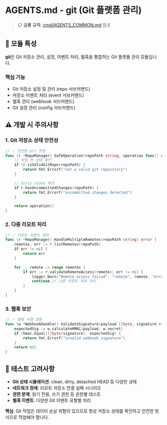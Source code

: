# AGENTS.md - git (Git 플랫폼 관리)

> 📋 **공통 규칙**: [cmd/AGENTS_COMMON.md](../AGENTS_COMMON.md) 참조

## 🎯 모듈 특성

**git**은 Git 저장소 관리, 설정, 이벤트 처리, 웹훅을 통합하는 Git 플랫폼 관리 모듈입니다.

### 핵심 기능

- Git 저장소 설정 및 관리 (repo 서브커맨드)
- 저장소 이벤트 처리 (event 서브커맨드)
- 웹훅 관리 (webhook 서브커맨드)
- Git 설정 관리 (config 서브커맨드)

## ⚠️ 개발 시 주의사항

### 1. Git 저장소 상태 안전성

```go
// ✅ 안전한 Git 작업
func (r *RepoManager) SafeOperation(repoPath string, operation func() error) error {
    // 작업 전 상태 확인
    if !r.isValidGitRepo(repoPath) {
        return fmt.Errorf("not a valid git repository")
    }

    // dirty state 체크
    if r.hasUncommittedChanges(repoPath) {
        return fmt.Errorf("uncommitted changes detected")
    }

    return operation()
}
```

### 2. 다중 리모트 처리

```go
// ✅ 리모트 저장소 관리
func (r *RepoManager) HandleMultipleRemotes(repoPath string) error {
    remotes, err := r.listRemotes(repoPath)
    if err != nil {
        return err
    }

    for _, remote := range remotes {
        if err := r.validateRemoteAccess(remote); err != nil {
            logger.Warn("Remote access failed", "remote", remote, "error", err)
            continue // 다른 리모트 계속 처리
        }
    }
}
```

### 3. 웹훅 보안

```go
// ✅ 웹훅 서명 검증
func (w *WebhookHandler) ValidateSignature(payload []byte, signature string) error {
    expectedSig := w.calculateHMAC(payload, w.secret)
    if !hmac.Equal([]byte(signature), expectedSig) {
        return fmt.Errorf("invalid webhook signature")
    }
    return nil
}
```

## 🧪 테스트 고려사항

- **Git 상태 시뮬레이션**: clean, dirty, detached HEAD 등 다양한 상태
- **네트워크 장애**: 리모트 저장소 연결 실패 시나리오
- **권한 문제**: 읽기 전용, 쓰기 권한 등 권한별 테스트
- **웹훅 이벤트**: 다양한 Git 이벤트 유형별 처리

**핵심**: Git 작업은 데이터 손실 위험이 있으므로 항상 저장소 상태를 확인하고 안전한 방식으로 작업해야 합니다.
